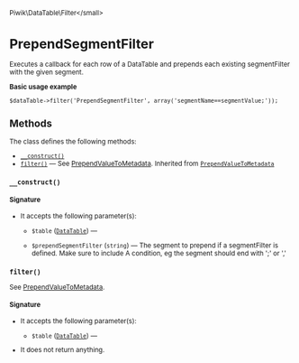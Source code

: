 <small>Piwik\DataTable\Filter\</small>

PrependSegmentFilter
====================

Executes a callback for each row of a DataTable and prepends each existing segmentFilter with the given segment.

**Basic usage example**

    $dataTable->filter('PrependSegmentFilter', array('segmentName==segmentValue;'));

Methods
-------

The class defines the following methods:

- [`__construct()`](#__construct)
- [`filter()`](#filter) &mdash; See [PrependValueToMetadata](/api-reference/Piwik/DataTable/Filter/PrependValueToMetadata). Inherited from [`PrependValueToMetadata`](../../../Piwik/DataTable/Filter/PrependValueToMetadata.md)

<a name="__construct" id="__construct"></a>
<a name="__construct" id="__construct"></a>
### `__construct()`

#### Signature

-  It accepts the following parameter(s):
    - `$table` ([`DataTable`](../../../Piwik/DataTable.md)) &mdash;
      
    - `$prependSegmentFilter` (`string`) &mdash;
       The segment to prepend if a segmentFilter is defined. Make sure to include A condition, eg the segment should end with ';' or ','

<a name="filter" id="filter"></a>
<a name="filter" id="filter"></a>
### `filter()`

See [PrependValueToMetadata](/api-reference/Piwik/DataTable/Filter/PrependValueToMetadata).

#### Signature

-  It accepts the following parameter(s):
    - `$table` ([`DataTable`](../../../Piwik/DataTable.md)) &mdash;
      
- It does not return anything.

